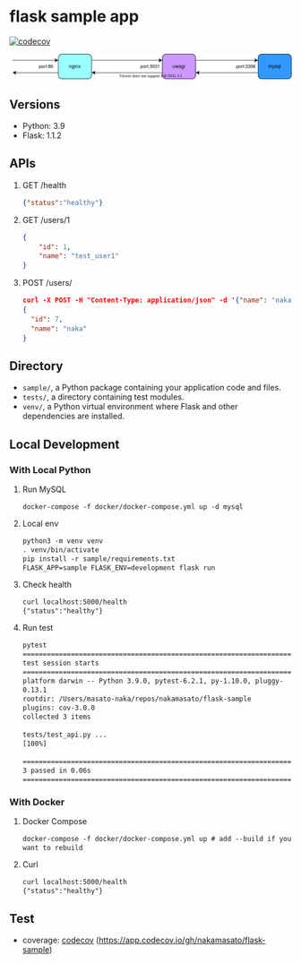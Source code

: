 # flask sample app

[![codecov](https://codecov.io/gh/nakamasato/flask-sample/branch/master/graph/badge.svg?token=07U6WH31WV)](https://codecov.io/gh/nakamasato/flask-sample)

![](diagram.drawio.svg)

## Versions
- Python: 3.9
- Flask: 1.1.2
## APIs

1. GET /health
    ```json
    {"status":"healthy"}
    ```
1. GET /users/1
    ```json
    {
        "id": 1,
        "name": "test_user1"
    }
    ```
1. POST /users/
    ```json
    curl -X POST -H "Content-Type: application/json" -d '{"name": "naka", "email": "naka@example.com"}' localhost:5000/users
    {
      "id": 7,
      "name": "naka"
    }
    ```

## Directory

- `sample/`, a Python package containing your application code and files.
- `tests/`, a directory containing test modules.
- `venv/`, a Python virtual environment where Flask and other dependencies are installed.
## Local Development

### With Local Python

1. Run MySQL

    ```
    docker-compose -f docker/docker-compose.yml up -d mysql
    ```

1. Local env

    ```
    python3 -m venv venv
    . venv/bin/activate
    pip install -r sample/requirements.txt
    FLASK_APP=sample FLASK_ENV=development flask run
    ```

1. Check health

    ```
    curl localhost:5000/health
    {"status":"healthy"}
    ```

1. Run test

    ```
    pytest
    ========================================================================================== test session starts ==========================================================================================
    platform darwin -- Python 3.9.0, pytest-6.2.1, py-1.10.0, pluggy-0.13.1
    rootdir: /Users/masato-naka/repos/nakamasato/flask-sample
    plugins: cov-3.0.0
    collected 3 items

    tests/test_api.py ...                                                                                                                                                                             [100%]

    =========================================================================================== 3 passed in 0.06s ===========================================================================================
    ```
### With Docker

1. Docker Compose

    ```
    docker-compose -f docker/docker-compose.yml up # add --build if you want to rebuild
    ```

1. Curl

    ```
    curl localhost:5000/health
    {"status":"healthy"}
    ```

## Test

- coverage: [codecov](https://app.codecov.io/) (https://app.codecov.io/gh/nakamasato/flask-sample)

